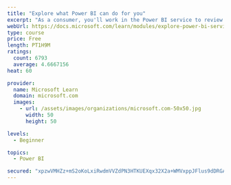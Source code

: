 ```yaml
---
title: "Explore what Power BI can do for you"
excerpt: "As a consumer, you'll work in the Power BI service to review and interact with content that has been shared with you. This module provides the foundational information that you need to work effectively in the Power BI service."
webUrl: https://docs.microsoft.com/learn/modules/explore-power-bi-service/
type: course
price: Free
length: PT1H9M
ratings:
  count: 6793
  average: 4.6667156
heat: 60

provider:
  name: Microsoft Learn
  domain: microsoft.com
  images:
    - url: /assets/images/organizations/microsoft.com-50x50.jpg
      width: 50
      height: 50

levels:
  - Beginner

topics:
  - Power BI

secured: "xpzwVMHZz+mS2oKoLxiRwdmVVZdPN3HTKUEXqx32X2a+WMVxppJFlus9dDRGA5FEw+wGma3gS/Ix+C3PpqtTjQSqL5Z2YaW16sG6eEqqygLAzFAuCBfEgiiIgxPheaep/4tMgfuqBk2KhFxMx8o3EEKBGik1TjsqAQqKv87Q9KbbBFMUWL8lae6vE0vg8gRzW7Uuy2p5DEXrSJ73/Fa9FCicZhYFlcTBS5yxRIOQijfpbQnMEeRD4+54XBZ4++GqvKMTz4nE1lKdQEUVorF4h3MuSfBHtE8mJcZwvhclJZNKsqQkjdgn4dKHpw5I6TrQqB6x9nH749/9HzD5ifHpr/edkga7vVH9JnIzxtH64tPO9YKNgolwGtSmAc8g2Ct9nSpb0kDMniVXR6kP+7e3M5FF2h2677CgGlzAqYMkQG8=;5bmdawM8Shxx7PgjRpJFQA=="
---
```


